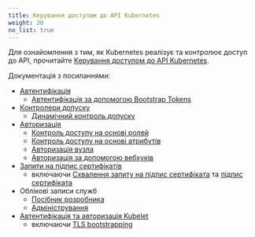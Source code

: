 ```yaml
---
title: Керування доступом до API Kubernetes
weight: 30
no_list: true
---
```


Для ознайомлення з тим, як Kubernetes реалізує та контролює доступ до API, прочитайте [Керування доступом до API Kubernetes](/docs/concepts/security/controlling-access/).

Документація з посиланнями:

- [Автентифікація](/docs/reference/access-authn-authz/authentication/)
   - [Автентифікація за допомогою Bootstrap Tokens](/docs/reference/access-authn-authz/bootstrap-tokens/)
- [Контролери допуску](/docs/reference/access-authn-authz/admission-controllers/)
   - [Динамічний контроль допуску](/docs/reference/access-authn-authz/extensible-admission-controllers/)
- [Авторизація](/docs/reference/access-authn-authz/authorization/)
   - [Контроль доступу на основі ролей](/docs/reference/access-authn-authz/rbac/)
   - [Контроль доступу на основі атрибутів](/docs/reference/access-authn-authz/abac/)
   - [Авторизація вузла](/docs/reference/access-authn-authz/node/)
   - [Авторизація за допомогою вебхуків](/docs/reference/access-authn-authz/webhook/)
- [Запити на підпис сертифікатів](/docs/reference/access-authn-authz/certificate-signing-requests/)
   - включаючи [Схвалення запиту на підпис сертифіката](/docs/reference/access-authn-authz/certificate-signing-requests/#approval-rejection)
     та [підпис сертифіката](/docs/reference/access-authn-authz/certificate-signing-requests/#signing)
- Облікові записи служб
  - [Посібник розробника](/docs/tasks/configure-pod-container/configure-service-account/)
  - [Адміністрування](/docs/reference/access-authn-authz/service-accounts-admin/)
- [Автентифікація та авторизація Kubelet](/docs/reference/access-authn-authz/kubelet-authn-authz/)
  - включаючи [TLS bootstrapping](/docs/reference/access-authn-authz/kubelet-tls-bootstrapping/)
